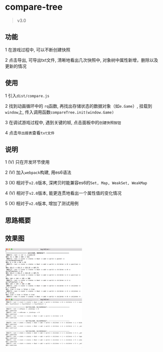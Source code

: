 # compare-tree

> v3.0

## 功能

1 在游戏过程中, 可以不断创建快照

2 点击导出, 可导出txt文件, 清晰地看出几次快照中, 对象树中属性新增，删除以及更新的情况

## 使用

1 引入`dist/compare.js`

2 找到动画循环中的 `rq`函数, 再找出存储状态的数据对象（如`e.Game`）, 挂载到`window`上, 传入调用函数`compareTree.init(window.Game)`

3 在调试游戏过程中, 遇到关键的帧, 点击面板中的`创建快照按钮`

4 点击`导出报表`查看`txt文件`

## 说明

1 (V) 只在开发环节使用

2 (V) 加入`webpack`构建, 用es6语法

3 (X) 相对于`v2.0`版本, 深拷贝时能兼容es6的`Set, Map, WeakSet, WeakMap`

4 (V) 相对于`v2.0`版本, 能更连贯地看出一个属性值的变化情况

5 (X) 相对于`v2.0`版本, 增加了测试用例

## 思路概要

## 效果图

<img src='./doc/v3.0.0-效果一.png' alt='v3.0.0-效果一.png' width='50%'/>

<img src='./doc/v3.0.0-效果二.png' alt='v3.0.0-效果二.png' width='50%'/>
